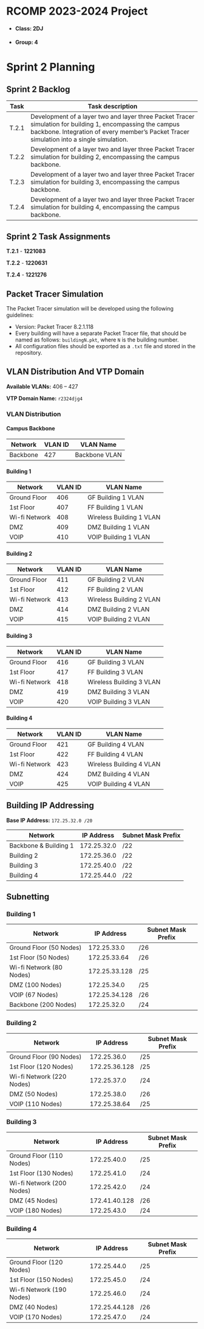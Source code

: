 # RCOMP 2023-2024 Project

- #### Class: 2DJ
- #### Group: 4

# Sprint 2 Planning

## Sprint 2 Backlog
| Task   | Task description                                                                                                                                                                                       |
|--------|--------------------------------------------------------------------------------------------------------------------------------------------------------------------------------------------------------|
| T.2.1  | Development of a layer two and layer three Packet Tracer simulation for building 1, encompassing the campus backbone. Integration of every member’s Packet Tracer simulation into a single simulation. |
| T.2.2  | Development of a layer two and layer three Packet Tracer simulation for building 2, encompassing the campus backbone.                                                                                  |
| T.2.3  | Development of a layer two and layer three Packet Tracer simulation for building 3, encompassing the campus backbone.                                                                                  |
| T.2.4  | Development of a layer two and layer three Packet Tracer simulation for building 4, encompassing the campus backbone.                                                                                  |

## Sprint 2 Task Assignments

**T.2.1** - **1221083**

**T.2.2** - **1220631**

**T.2.4** - **1221276**

## Packet Tracer Simulation

The Packet Tracer simulation will be developed using the following guidelines:
- Version: Packet Tracer 8.2.1.118
- Every building will have a separate Packet Tracer file, that should be named as follows: `buildingN.pkt`, where `N` is the building number.
- All configuration files should be exported as a `.txt` file and stored in the repository.

## VLAN Distribution And VTP Domain

**Available VLANs:** 406 – 427

**VTP Domain Name:** `r2324djg4`

### VLAN Distribution

#### Campus Backbone

| Network  | VLAN ID | VLAN Name     |
|----------|---------|---------------|
| Backbone | 427     | Backbone VLAN |

#### Building 1

| Network       | VLAN ID | VLAN Name                |
|---------------|---------|--------------------------|
| Ground Floor  | 406     | GF Building 1 VLAN       |
| 1st Floor     | 407     | FF Building 1 VLAN       |
| Wi-fi Network | 408     | Wireless Building 1 VLAN |
| DMZ           | 409     | DMZ Building 1 VLAN      |
| VOIP          | 410     | VOIP Building 1 VLAN     |

#### Building 2

| Network       | VLAN ID | VLAN Name                |
|---------------|---------|--------------------------|
| Ground Floor  | 411     | GF Building 2 VLAN       |
| 1st Floor     | 412     | FF Building 2 VLAN       |
| Wi-fi Network | 413     | Wireless Building 2 VLAN |
| DMZ           | 414     | DMZ Building 2 VLAN      |
| VOIP          | 415     | VOIP Building 2 VLAN     |
    
#### Building 3

| Network       | VLAN ID | VLAN Name                |
|---------------|---------|--------------------------|
| Ground Floor  | 416     | GF Building 3 VLAN       |
| 1st Floor     | 417     | FF Building 3 VLAN       |
| Wi-fi Network | 418     | Wireless Building 3 VLAN |
| DMZ           | 419     | DMZ Building 3 VLAN      |
| VOIP          | 420     | VOIP Building 3 VLAN     |

#### Building 4

| Network               | VLAN ID | VLAN Name                |
|-----------------------|---------|--------------------------|
| Ground Floor          | 421     | GF Building 4 VLAN       |
| 1st Floor             | 422     | FF Building 4 VLAN       |
| Wi-fi Network         | 423     | Wireless Building 4 VLAN |
| DMZ                   | 424     | DMZ Building 4 VLAN      |
| VOIP                  | 425     | VOIP Building 4 VLAN     |


## Building IP Addressing

**Base IP Address:** `172.25.32.0 /20`

| Network               | IP Address  | Subnet Mask Prefix |
|-----------------------|-------------|--------------------|
| Backbone & Building 1 | 172.25.32.0 | /22                |
| Building 2            | 172.25.36.0 | /22                |
| Building 3            | 172.25.40.0 | /22                |
| Building 4            | 172.25.44.0 | /22                |

## Subnetting

### Building 1

| Network                  | IP Address    | Subnet Mask Prefix |
|--------------------------|---------------|--------------------|
| Ground Floor (50 Nodes)  | 172.25.33.0   | /26                |
| 1st Floor (50 Nodes)     | 172.25.33.64  | /26                |
| Wi-fi Network (80 Nodes) | 172.25.33.128 | /25                |
| DMZ (100 Nodes)          | 172.25.34.0   | /25                |
| VOIP (67 Nodes)          | 172.25.34.128 | /26                |
| Backbone (200 Nodes)     | 172.25.32.0   | /24                |

### Building 2

| Network                   | IP Address    | Subnet Mask Prefix |
|---------------------------|---------------|--------------------|
| Ground Floor (90 Nodes)   | 172.25.36.0   | /25                |
| 1st Floor (120 Nodes)     | 172.25.36.128 | /25                |
| Wi-fi Network (220 Nodes) | 172.25.37.0   | /24                |
| DMZ (50 Nodes)            | 172.25.38.0   | /26                |
| VOIP (110 Nodes)          | 172.25.38.64  | /25                |

### Building 3

| Network                   | IP Address    | Subnet Mask Prefix |
|---------------------------|---------------|--------------------|
| Ground Floor (110 Nodes)  | 172.25.40.0   | /25                |
| 1st Floor (130 Nodes)     | 172.25.41.0   | /24                |
| Wi-fi Network (200 Nodes) | 172.25.42.0   | /24                |
| DMZ (45 Nodes)            | 172.41.40.128 | /26                |
| VOIP (180 Nodes)          | 172.25.43.0   | /24                |

### Building 4

| Network                   | IP Address    | Subnet Mask Prefix |
|---------------------------|---------------|--------------------|
| Ground Floor (120 Nodes)  | 172.25.44.0   | /25                |
| 1st Floor (150 Nodes)     | 172.25.45.0   | /24                |
| Wi-fi Network (190 Nodes) | 172.25.46.0   | /24                |
| DMZ (40 Nodes)            | 172.25.44.128 | /26                |
| VOIP (170 Nodes)          | 172.25.47.0   | /24                |